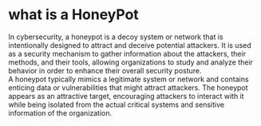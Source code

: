  <h1 center="align">what is a HoneyPot</h1>
 In cybersecurity, a honeypot is a decoy system or network that is intentionally designed to attract and deceive potential attackers. It is used as a security mechanism to gather information about the attackers, their methods, and their tools, allowing organizations to study and analyze their behavior in order to enhance their overall security posture. </br>
 A honeypot typically mimics a legitimate system or network and contains enticing data or vulnerabilities that might attract attackers. The honeypot appears as an attractive target, encouraging attackers to interact with it while being isolated from the actual critical systems and sensitive information of the organization.
